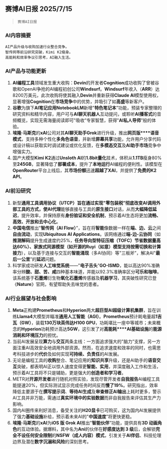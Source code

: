 ## 赛博AI日报 2025/7/15

>  `赛博AI日报` 



### **AI内容摘要**

```
AI产品升级与收购加速行业整合竞争。
智传网等前沿研究突破，Kimi K2瘦身。
高能耗和效率争议引思考，AI融入生活。
```



### **AI产品与功能更新**

1.  **AI编程工具**领域发生重大收购：**Devin**的开发者**Cognition**成功收购了曾被谷歌和OpenAI争抢的AI编程初创公司**Windsurf**。**Windsurf**年收入（**ARR**）达8200万美元，此次收购将使其融入**Devin**并重新获得**Claude AI**模型使用权，显著增强**Cognition**在**市场竞争**中的优势，并吸引了如**高盛**等新客户。
2.  **谷歌**为旗下**AI笔记应用NotebookLM**新增"**特色笔记本**”功能，预装专家整理的研究资料和精华内容，用户可与**AI聊天机器人**互动提问，或聆听**AI播客式**的音频概览，实现无需海量阅读即可"吸收”专家智慧，获得"**AI私人导师**”般的体验。
3.  **埃隆·马斯克**的**xAI**公司对其**AI聊天助手Grok**进行升级，推出**网页版****语音模式**，支持多种个性化**多角色语音**，并新增**屏幕共享**功能，允许用户分享代码或设计稿以获取实时调试建议或优化反馈，在**多模态交互**及**AI助手市场**竞争中增强实力。
4.  国产大模型**Kimi K2**通过**Unsloth AI**的**1.8bit量化**技术，体积从**1.1TB**瘦身80%至**245GB**，显著降低了**部署成本**，提升了**本地运行**AI编程的便利性。该模型在**OpenRouter**平台上线后，其**市场份额**迅速**超越了XAI**，并提供了**免费的K2 API**。

### **AI前沿研究**

1.  新型**通用工具调用协议（UTCP）**旨在通过实现"**零包装税**”彻底改变AI调用外部工具的方式，使**AI代理**能够直接与工具的**原生接口**对话，从而**大幅降低延迟**，提升效率，并保持原有**身份验证和安全机制**，预示着AI生态将更加**流畅、高效、开放和去中心化**。
2.  **中国电信**推出"**智传网（AI Flow）**”，旨在将**智能**像数据一样在**端、边、云**之间**自由流动**，实现**Ubiquitous AI Applications**。该网络通过**端-边-云协同**（如**推测解码**提升生成速度约25%，**任务导向型特征压缩（TOFC）**节省数据量高达60%）、**家族式同源模型**（如开源的**Ruyi（如意）**模型支持按需切换和**计算接力**），以及基于连接与交互的**智能涌现**（多AI协同）等"三板斧”，解决AI"**最后一公里**”的**延迟**问题。
3.  科学家成功研发**人工味觉系统**——"**电子舌头**”**GO-ISMD**，能以高达90%准确率分辨**酸、甜、苦、咸**四种基本味道，并能以92.3%准确率区分**可乐和咖啡**。该系统基于**石墨烯**衍生物**氧化石墨烯**传感器及**机器学习**，其突破性研究已登《**Nature**》官网，有望帮助失去味觉的患者。

### **AI行业展望与社会影响**

1.  **Meta**正构建**Prometheus**和**Hyperion**两大**超巨型AI超级计算机集群**，旨在训练**Llama4**大模型并瞄准**通用人工智能（AGI）**。**Prometheus**预计耗电量超**1吉瓦（GW）**，装载**130万块英伟达H100 GPU**，功耗堪比一座中等城市；未来概念的**Hyperion**功耗预计高达**5GW**，这引发了对**高能耗****AI基础设施**的**能源消耗和环境压力**的担忧。
2.  当前AI发展呈现**算力**与**交互**两条主线：一方面追求强大的"脑力”支撑，另一方面注重AI高效安全地调用外部资源。然而，在追求速度和效率的同时，也需思考科技进步的**代价**及如何实现**可持续、负责任**的AI发展。
3.  无论是编程工具的**收购**整合、笔记应用的**知识共享**升级，还是AI助手的**语音交互**突破，都表明AI正以惊人速度变得更**智能、实用**，并深度融入工作和生活，预示着AI工具将不只是辅助，更是强大的**创造者和学习者**。
4.  METR对**开源开发者**进行随机对照实验，发现尽管开发者**自我报告**AI编程工具能提速20%，但实际测试显示完成任务时间反而**慢了19%**。研究指出，效率降低主要源于在**撰写提示词**、**等待AI生成**及**审查修正AI输出**上耗时更多，警示AI工具并非万能，需通过**真实环境中的实验数据**而非自我报告来评估其生产力影响。
5.  国内AI圈传来利好消息，备受关注的**H20显卡**已可购买，这为国内AI发展提供了强力**基础设施**补给，预示着未来AI的"**中国速度**”将更快更稳。
6.  **埃隆·马斯克**的**xAI**为**iOS 版 Grok AI**推出"**智能伙伴**”功能，提供具有**3D 动画角色**的互动体验。据爆料，其中名为**Ani**的伙伴在**好感度达到 3 级**后，会解锁**完全不设任何安全限制**的**NSFW（成人内容）模式**，引发关于**AI伴侣**、科技伦理边界及潜在**数字沉溺和风险**的深刻思考。